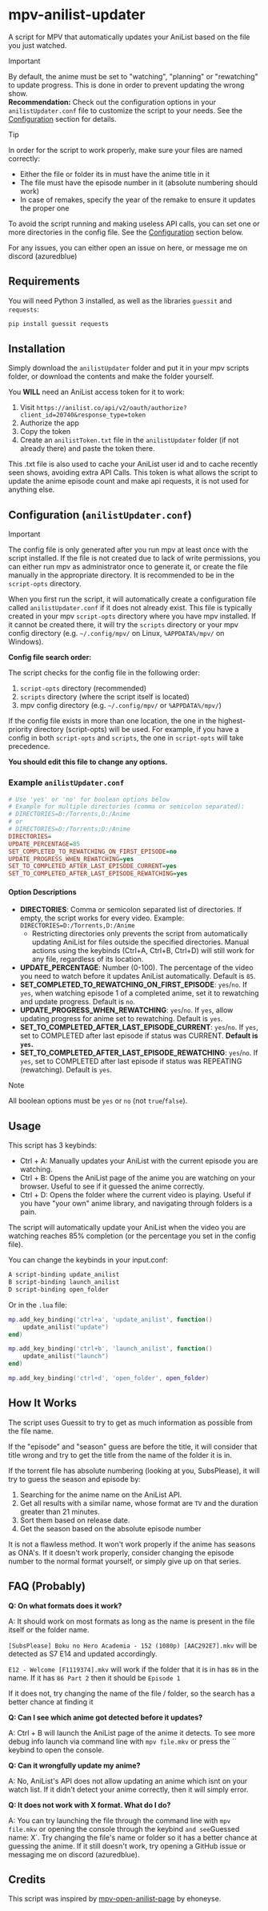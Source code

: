 # mpv-anilist-updater

A script for MPV that automatically updates your AniList based on the file you just watched.

> [!IMPORTANT]
> By default, the anime must be set to "watching", "planning" or "rewatching" to update progress. This is done in order to prevent updating the wrong show.<br>
> **Recommendation:** Check out the configuration options in your `anilistUpdater.conf` file to customize the script to your needs. See the [Configuration](#configuration-anilistupdaterconf) section for details.<br>

> [!TIP]
> In order for the script to work properly, make sure your files are named correctly:<br>
>
> - Either the file or folder its in must have the anime title in it<br>
> - The file must have the episode number in it (absolute numbering should work)<br>
> - In case of remakes, specify the year of the remake to ensure it updates the proper one<br>
>
> To avoid the script running and making useless API calls, you can set one or more directories in the config file. See the [Configuration](#configuration-anilistupdaterconf) section below.

For any issues, you can either open an issue on here, or message me on discord (azuredblue)

## Requirements

You will need Python 3 installed, as well as the libraries `guessit` and `requests`:

```bash
pip install guessit requests
```

## Installation

Simply download the `anilistUpdater` folder and put it in your mpv scripts folder, or download the contents and make the folder yourself.

You **WILL** need an AniList access token for it to work:

1. Visit `https://anilist.co/api/v2/oauth/authorize?client_id=20740&response_type=token`
2. Authorize the app
3. Copy the token
4. Create an `anilistToken.txt` file in the `anilistUpdater` folder (if not already there) and paste the token there.

This .txt file is also used to cache your AniList user id and to cache recently seen shows, avoiding extra API Calls.
This token is what allows the script to update the anime episode count and make api requests, it is not used for anything else.

## Configuration (`anilistUpdater.conf`)

> [!IMPORTANT]
> The config file is only generated after you run mpv at least once with the script installed. If the file is not created due to lack of write permissions, you can either run mpv as administrator once to generate it, or create the file manually in the appropriate directory. It is recommended to be in the `script-opts` directory.

When you first run the script, it will automatically create a configuration file called `anilistUpdater.conf` if it does not already exist. This file is typically created in your mpv `script-opts` directory where you have mpv installed. If it cannot be created there, it will try the `scripts` directory or your mpv config directory (e.g. `~/.config/mpv/` on Linux, `%APPDATA%/mpv/` on Windows).

**Config file search order:**

The script checks for the config file in the following order:

1. `script-opts` directory (recommended)
2. `scripts` directory (where the script itself is located)
3. mpv config directory (e.g. `~/.config/mpv/` or `%APPDATA%/mpv/`)

If the config file exists in more than one location, the one in the highest-priority directory (script-opts) will be used. For example, if you have a config in both `script-opts` and `scripts`, the one in `script-opts` will take precedence.

**You should edit this file to change any options.**

### Example `anilistUpdater.conf`

```ini
# Use 'yes' or 'no' for boolean options below
# Example for multiple directories (comma or semicolon separated):
# DIRECTORIES=D:/Torrents,D:/Anime
# or
# DIRECTORIES=D:/Torrents;D:/Anime
DIRECTORIES=
UPDATE_PERCENTAGE=85
SET_COMPLETED_TO_REWATCHING_ON_FIRST_EPISODE=no
UPDATE_PROGRESS_WHEN_REWATCHING=yes
SET_TO_COMPLETED_AFTER_LAST_EPISODE_CURRENT=yes
SET_TO_COMPLETED_AFTER_LAST_EPISODE_REWATCHING=yes
```

#### Option Descriptions

- **DIRECTORIES**: Comma or semicolon separated list of directories. If empty, the script works for every video. Example: `DIRECTORIES=D:/Torrents,D:/Anime`
  - Restricting directories only prevents the script from automatically updating AniList for files outside the specified directories. Manual actions using the keybinds (Ctrl+A, Ctrl+B, Ctrl+D) will still work for any file, regardless of its location.
- **UPDATE_PERCENTAGE**: Number (0-100). The percentage of the video you need to watch before it updates AniList automatically. Default is `85`.
- **SET_COMPLETED_TO_REWATCHING_ON_FIRST_EPISODE**: `yes`/`no`. If `yes`, when watching episode 1 of a completed anime, set it to rewatching and update progress. Default is `no`.
- **UPDATE_PROGRESS_WHEN_REWATCHING**: `yes`/`no`. If `yes`, allow updating progress for anime set to rewatching. Default is `yes`.
- **SET_TO_COMPLETED_AFTER_LAST_EPISODE_CURRENT**: `yes`/`no`. If `yes`, set to COMPLETED after last episode if status was CURRENT. **Default is `yes`.**
- **SET_TO_COMPLETED_AFTER_LAST_EPISODE_REWATCHING**: `yes`/`no`. If `yes`, set to COMPLETED after last episode if status was REPEATING (rewatching). Default is `yes`.

> [!NOTE]
> All boolean options must be `yes` or `no` (not `true`/`false`).

## Usage

This script has 3 keybinds:

- Ctrl + A: Manually updates your AniList with the current episode you are watching.
- Ctrl + B: Opens the AniList page of the anime you are watching on your browser. Useful to see if it guessed the anime correctly.
- Ctrl + D: Opens the folder where the current video is playing. Useful if you have "your own" anime library, and navigating through folders is a pain.

The script will automatically update your AniList when the video you are watching reaches 85% completion (or the percentage you set in the config file).

You can change the keybinds in your input.conf:

```bash
A script-binding update_anilist
B script-binding launch_anilist
D script-binding open_folder
```

Or in the `.lua` file:

```lua
mp.add_key_binding('ctrl+a', 'update_anilist', function()
    update_anilist("update")
end)

mp.add_key_binding('ctrl+b', 'launch_anilist', function()
    update_anilist("launch")
end)

mp.add_key_binding('ctrl+d', 'open_folder', open_folder)
```

## How It Works

The script uses Guessit to try to get as much information as possible from the file name.

If the "episode" and "season" guess are before the title, it will consider that title wrong and try to get the title from the name of the folder it is in.

If the torrent file has absolute numbering (looking at you, SubsPlease), it will try to guess the season and episode by:

1. Searching for the anime name on the AniList API.
2. Get all results with a similar name, whose format are `TV` and the duration greater than 21 minutes.
3. Sort them based on release date.
4. Get the season based on the absolute episode number

It is not a flawless method. It won't work properly if the anime has seasons as ONA's. If it doesn't work properly, consider
changing the episode number to the normal format yourself, or simply give up on that series.

## FAQ (Probably)

**Q: On what formats does it work?**

A: It should work on most formats as long as the name is present in the file itself or the folder name.

`[SubsPlease] Boku no Hero Academia - 152 (1080p) [AAC292E7].mkv` will be detected as S7 E14 and updated accordingly.

`E12 - Welcome [F1119374].mkv` will work if the folder that it is in has `86` in the name. If it has `86 Part 2` then it should be `Episode 1`

If it does not, try changing the name of the file / folder, so the search has a better chance at finding it

**Q: Can I see which anime got detected before it updates?**

A: Ctrl + B will launch the AniList page of the anime it detects. To see more debug info launch via command line with `mpv file.mkv` or press the `` keybind to open the console.

**Q: Can it wrongfully update my anime?**

A: No, AniList's API does not allow updating an anime which isnt on your watch list. If it didn't detect your anime correctly, then it will
simply error.

**Q: It does not work with X format. What do I do?**

A: You can try launching the file through the command line with `mpv file.mkv` or opening the console through the keybind ` and see `Guessed name: X`. Try changing the file's name or folder so it has
a better chance at guessing the anime. If it still doesn't work, try opening a GitHub issue or messaging me on discord (azuredblue).

## Credits

This script was inspired by [mpv-open-anilist-page](https://github.com/ehoneyse/mpv-open-anilist-page) by ehoneyse.
